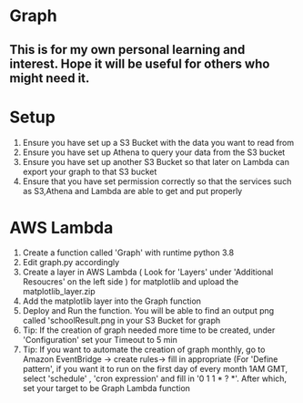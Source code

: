 # Graph

## This is for my own personal learning and interest. Hope it will be useful for others who might need it.

# Setup
1. Ensure you have set up a S3 Bucket with the data you want to read from
2. Ensure you have set up Athena to query your data from the S3 bucket
3. Ensure you have set up another S3 Bucket so that later on Lambda can export your graph to that S3 bucket
4. Ensure that you have set permission correctly so that the services such as S3,Athena and Lambda are able to get and put properly

# AWS Lambda
1. Create a function called 'Graph' with runtime python 3.8
2. Edit graph.py accordingly
3. Create a layer in AWS Lambda ( Look for 'Layers' under 'Additional Resoucres' on the left side ) for matplotlib and upload the matplotlib_layer.zip
4. Add the matplotlib layer into the Graph function
5. Deploy and Run the function. You will be able to find an output png called 'schoolResult.png in your S3 Bucket for graph
6. Tip: If the creation of graph needed more time to be created, under 'Configuration' set your Timeout to 5 min
7. Tip: If you want to automate the creation of graph monthly, go to Amazon EventBridge -> create rules-> fill in appropriate (For 'Define pattern', if you want it to run on the first day of every month 1AM GMT, select 'schedule' , 'cron expression' and fill in '0 1 1 * ? *'. After which, set your target to be Graph Lambda function
